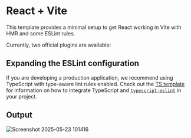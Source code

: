 # React + Vite

This template provides a minimal setup to get React working in Vite with HMR and some ESLint rules.

Currently, two official plugins are available:



## Expanding the ESLint configuration

If you are developing a production application, we recommend using TypeScript with type-aware lint rules enabled. Check out the [TS template](https://github.com/vitejs/vite/tree/main/packages/create-vite/template-react-ts) for information on how to integrate TypeScript and [`typescript-eslint`](https://typescript-eslint.io) in your project.

## Output
![Screenshot 2025-05-23 101416](https://github.com/user-attachments/assets/699c2633-f2df-43ed-af40-d984a425b209)
